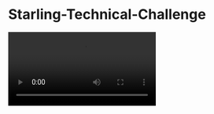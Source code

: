 # Starling-Technical-Challenge

![Preview](https://i.gyazo.com/6c8a14769cf4a7f58dd6d25d9d5fa558.mp4)

